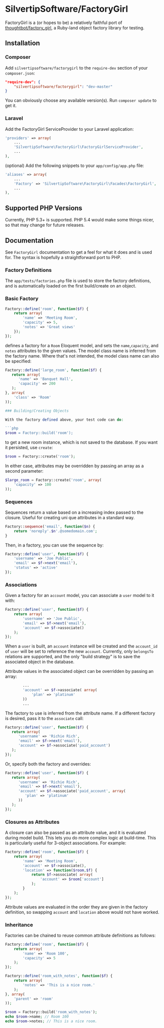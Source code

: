 # SilvertipSoftware/FactoryGirl

FactoryGirl is a (or hopes to be) a relatively faithful port of [thoughtbot/factory_girl](https://github.com/thoughtbot/factory_girl), a Ruby-land object factory library for testing.


## Installation

### Composer

Add `silvertipsoftware/factorygirl` to the `require-dev` section of your `composer.json`:

```json
"require-dev": {
    "silvertipsoftware/factorygirl": "dev-master"
}
```

You can obviously choose any available version(s). Run `composer update` to get it.

### Laravel

Add the FactoryGirl ServiceProvider to your Laravel application:

```php
'providers' => array(
    ...
    'SilvertipSoftware\FactoryGirl\FactoryGirlServiceProvider',
    ...
),
```

(optional) Add the following snippets to your `app/config/app.php` file:

```php
'aliases' => array(
    ...
    'Factory' => 'SilvertipSoftware\FactoryGirl\Facades\FactoryGirl',
    ...
),
```


## Supported PHP Versions

Currently, PHP 5.3+ is supported. PHP 5.4 would make some things nicer, so that may change for future releases.


## Documentation

See `FactoryGirl` documentation to get a feel for what it does and is used for. The syntax is hopefully a straightforward port to PHP.

### Factory Definitions

The `app/tests/factories.php` file is used to store the factory definitions, and is automatically loaded on the first build/create on an object.

### Basic Factory

```php
Factory::define('room', function($f) {
    return array(
        'name' => 'Meeting Room',
        'capacity' => 5,
        'notes' => 'Great views'
    });
});
```

defines a factory for a `Room` Eloquent model, and sets the `name`,`capacity`, and `notes` attributes to the given values. The model class name is inferred from the factory name. Where that's not intended, the model class name can also be specified:

```php
Factory::define('large_room', function($f) {
   return array(
      'name' => 'Banquet Hall',
      'capacity' => 200
   ); 
}, array(
    'class' => 'Room'
));

### Building/Creating Objects

With the factory defined above, your test code can do:

```php
$room = Factory::build('room');
```

to get a new room instance, which is not saved to the database. If you want it persisted, use `create`:

```php
$room = Factory::create('room');
```

In either case, attributes may be overridden by passing an array as a second parameter:

```php
$large_room = Factory::create('room', array(
    'capacity' => 100
));
```

### Sequences

Sequences return a value based on a increasing index passed to the closure. Useful for creating uni
que attributes in a standard way.

```php
Factory::sequence('email', function($n) {
    return 'noreply'.$n'.@somedomain.com';
}
```

Then, in a factory, you can use the sequence by:

```php
Factory::define('user', function($f) {
    'username' => 'Joe Public',
    'email' => $f->next('email'),
    'status' => 'active'
});
```

### Associations

Given a factory for an `account` model, you can associate a `user` model to it with:

```php
Factory::define('user', function($f) {
    return array(
        'username' => 'Joe Public',
        'email' => $f->next('email'),
        'account' => $f->associate()
    );
});
```

When a `user` is built, an `account` instance will be created and the `account_id` of `user` will be set to reference the new `account`. Currently, only `belongsTo` relations are supported, and the only "build strategy" is to save the associated object in the database.

Attribute values in the associated object can be overridden by passing an array:

```php
        ...
        'account' => $f->associate( array(
            'plan' => 'platinum'
        )) 
        ...
```

The factory to use is inferred from the attribute name. If a different factory is desired, pass it to the `associate` call:

```php
Factory::define('user', function($f) {
   return array(
      'username' => 'Richie Rich',
      'email' => $f->next('email'),
      'account' => $f->associate('paid_account')
   ); 
});
```

Or, specify both the factory and overrides:

```php
Factory::define('user', function($f) {
   return array(
      'username' => 'Richie Rich',
      'email' => $f->next('email'),
      'account' => $f->associate('paid_account', array(
         'plan' => 'platinum'
      ))
   ); 
});
```

### Closures as Attributes

A closure can also be passed as an attribute value, and it is evaluated during model build. This lets you do more complex logic at build-time. This is particularly useful for 3-object associations. For example:

```php
Factory::define('room', function($f) {
    return array(
        'name' => 'Meeting Room',
        'account' => $f->associate(),
        'location' => function($room,$f) {
            return $f->associate( array(
                'account' => $room['account']
            );
        }
    );
});
```
 
Attribute values are evaluated in the order they are given in the factory definition, so swapping `account` and `location` above would not have worked.

### Inheritance

Factories can be chained to reuse common attribute definitions as follows:

```php
Factory::define('room', function($f) {
    return array(
        'name' => 'Room 100',
        'capacity' => 5
    );
});

Factory::define('room_with_notes', function($f) {
    return array(
        'notes' => 'This is a nice room.'
    );
}, array(
    'parent' => 'room'
));

$room = Factory::build('room_with_notes');
echo $room->name; // Room 100
echo $room->notes; // This is a nice room.
```
